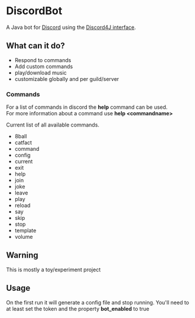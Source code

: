 # DiscordBot

A Java bot for [Discord](discordapp.com) using the [Discord4J interface](https://github.com/austinv11/Discord4J/).


## What can it do?


* Respond to commands
* Add custom commands
* play/download music
* customizable globally and per guild/server


### Commands

For a list of commands in discord the **help** command can be used.  
For more information about a command use **help \<commandname\>**

Current list of all available commands.

* 8ball
* catfact
* command
* config
* current
* exit
* help
* join
* joke
* leave
* play
* reload
* say
* skip
* stop
* template
* volume

## Warning

This is mostly a toy/experiment project 

## Usage

On the first run it will generate a config file and stop running. You'll need to at least set the token and the property **bot_enabled** to true

